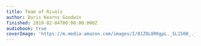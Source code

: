 ```yaml
---
title: Team of Rivals
author: Doris Kearns Goodwin
finished: 2019-02-04T00:00:00.000Z
audiobook: true
coverImage: 'https://m.media-amazon.com/images/I/81ZOLORKgpL._SL1500_.jpg'
---
```

